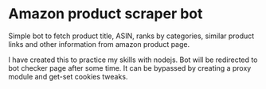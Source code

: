 # Amazon product scraper bot

Simple bot to fetch product title, ASIN, ranks by categories, similar product links and other information from amazon product page.

I have created this to practice my skills with nodejs. Bot will be redirected to bot checker page after some time. It can be bypassed by creating a proxy module and get-set cookies tweaks.